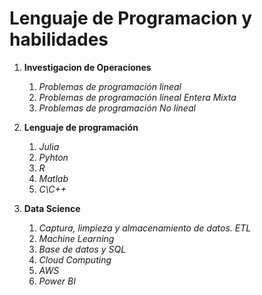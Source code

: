 # Lenguaje de Programacion y habilidades

1.  **Investigacion de Operaciones**
    1. *Problemas de programación lineal*
    2. *Problemas de programación lineal Entera Mixta*
    3. *Problemas de programación No lineal*

2. **Lenguaje de programación**
   1. *Julia*
   2. *Pyhton*
   3. *R*
   4. *Matlab*
   5. *C\C++*

3. **Data Science**
   1. *Captura, limpieza y almacenamiento de datos. ETL*
   2. *Machine Learning*
   3. *Base de datos y SQL*
   4. *Cloud Computing*
   5. *AWS*
   6. *Power BI* 

